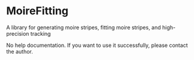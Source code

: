 # MoireFitting
A library for generating moire stripes, fitting moire stripes, and high-precision tracking

No help documentation. If you want to use it successfully, please contact the author.
